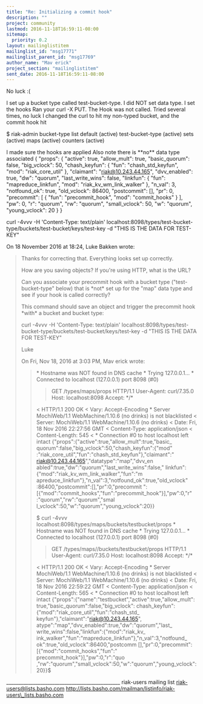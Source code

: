 ```yaml
---
title: "Re: Initializing a commit hook"
description: ""
project: community
lastmod: 2016-11-18T16:59:11-08:00
sitemap:
  priority: 0.2
layout: mailinglistitem
mailinglist_id: "msg17771"
mailinglist_parent_id: "msg17769"
author_name: "Mav erick"
project_section: "mailinglistitem"
sent_date: 2016-11-18T16:59:11-08:00
---
```



No luck :(

I set up a bucket type called test-bucket-type. I did NOT set data type.
I set the hooks
Ran your curl -X PUT. The Hook was not called. Tried several times, no luck
I changed the curl to hit my non-typed bucket, and the commit hook hit

$ riak-admin bucket-type list
default (active)
test-bucket-type (active)
sets (active)
maps (active)
counters (active)

I made sure the hooks are applied
Also note there is \*\*no\*\* data type associated
{
 "props": {
 "active": true,
 "allow\_mult": true,
 "basic\_quorum": false,
 "big\_vclock": 50,
 "chash\_keyfun": {
 "fun": "chash\_std\_keyfun",
 "mod": "riak\_core\_util"
 },
 "claimant": "riak@10.243.44.165",
 "dvv\_enabled": true,
 "dw": "quorum",
 "last\_write\_wins": false,
 "linkfun": {
 "fun": "mapreduce\_linkfun",
 "mod": "riak\_kv\_wm\_link\_walker"
 },
 "n\_val": 3,
 "notfound\_ok": true,
 "old\_vclock": 86400,
 "postcommit": [],
 "pr": 0,
 "precommit": [
 {
 "fun": "precommit\_hook",
 "mod": "commit\_hooks"
 }
 ],
 "pw": 0,
 "r": "quorum",
 "rw": "quorum",
 "small\_vclock": 50,
 "w": "quorum",
 "young\_vclock": 20
 }
}

curl -4vvv -H 'Content-Type: text/plain'
localhost:8098/types/test-bucket-type/buckets/test-bucket/keys/test-key -d
"THIS IS THE DATA FOR TEST-KEY"


On 18 November 2016 at 18:24, Luke Bakken  wrote:

> Thanks for correcting that. Everything looks set up correctly.
>
> How are you saving objects? If you're using HTTP, what is the URL?
>
> Can you associate your precommit hook with a bucket type
> ("test-bucket-type" below) that is \*not\* set up for the "map" data
> type and see if your hook is called correctly?
>
> This command should save an object and trigger the precommit hook
> \*with\* a bucket and bucket type:
>
> curl -4vvv -H 'Content-Type: text/plain'
> localhost:8098/types/test-bucket-type/buckets/test-bucket/keys/test-key
> -d "THIS IS THE DATA FOR TEST-KEY"
>
> Luke
>
> On Fri, Nov 18, 2016 at 3:03 PM, Mav erick  wrote:
> >
> > \* Hostname was NOT found in DNS cache
> > \* Trying 127.0.0.1...
> > \* Connected to localhost (127.0.0.1) port 8098 (#0)
> >> GET /types/maps/props HTTP/1.1
> >> User-Agent: curl/7.35.0
> >> Host: localhost:8098
> >> Accept: \*/\*
> >>
> > < HTTP/1.1 200 OK
> > < Vary: Accept-Encoding
> > \* Server MochiWeb/1.1 WebMachine/1.10.6 (no drinks) is not blacklisted
> > < Server: MochiWeb/1.1 WebMachine/1.10.6 (no drinks)
> > < Date: Fri, 18 Nov 2016 22:27:56 GMT
> > < Content-Type: application/json
> > < Content-Length: 545
> > <
> > \* Connection #0 to host localhost left intact
> > {"props":{"active":true,"allow\_mult":true,"basic\_
> quorum":false,"big\_vclock":50,"chash\_keyfun":{"mod"
> > :"riak\_core\_util","fun":"chash\_std\_keyfun"},"claimant":"
> riak@10.243.44.165","datatype":"map","dvv\_en
> > abled":true,"dw":"quorum","last\_write\_wins":false,"
> linkfun":{"mod":"riak\_kv\_wm\_link\_walker","fun":"m
> > apreduce\_linkfun"},"n\_val":3,"notfound\_ok":true,"old\_vclock"
> :86400,"postcommit":[],"pr":0,"precommit
> > ":[{"mod":"commit\_hooks","fun":"precommit\_hook"}],"pw":0,"r"
> :"quorum","rw":"quorum","smal
> > l\_vclock":50,"w":"quorum","young\_vclock":20}}
> >
> > $ curl -4vvv localhost:8098/types/maps/buckets/testbucket/props
> > \* Hostname was NOT found in DNS cache
> > \* Trying 127.0.0.1...
> > \* Connected to localhost (127.0.0.1) port 8098 (#0)
> >> GET /types/maps//buckets/testbucket/props HTTP/1.1
> >> User-Agent: curl/7.35.0
> >> Host: localhost:8098
> >> Accept: \*/\*
> >>
> > < HTTP/1.1 200 OK
> > < Vary: Accept-Encoding
> > \* Server MochiWeb/1.1 WebMachine/1.10.6 (no drinks) is not blacklisted
> > < Server: MochiWeb/1.1 WebMachine/1.10.6 (no drinks)
> > < Date: Fri, 18 Nov 2016 22:59:22 GMT
> > < Content-Type: application/json
> > < Content-Length: 565
> > <
> > \* Connection #0 to host localhost left intact
> > {"props":{"name":"testbucket","active":true,"allow\_mult":
> true,"basic\_quorum":false,"big\_vclock":
> > chash\_keyfun":{"mod":"riak\_core\_util","fun":"chash\_std\_
> keyfun"},"claimant":"riak@10.243.44.165",
> > atype":"map","dvv\_enabled":true,"dw":"quorum","last\_
> write\_wins":false,"linkfun":{"mod":"riak\_kv\_
> > ink\_walker","fun":"mapreduce\_linkfun"},"n\_val":3,"notfound\_
> ok":true,"old\_vclock":86400,"postcomm
> > [],"pr":0,"precommit":[{"mod":"commit\_hooks","fun":"
> precommit\_hook"}],"pw":0,"r":"quo
> > ,"rw":"quorum","small\_vclock":50,"w":"quorum","young\_vclock":20}}$
>
\_\_\_\_\_\_\_\_\_\_\_\_\_\_\_\_\_\_\_\_\_\_\_\_\_\_\_\_\_\_\_\_\_\_\_\_\_\_\_\_\_\_\_\_\_\_\_
riak-users mailing list
riak-users@lists.basho.com
http://lists.basho.com/mailman/listinfo/riak-users\_lists.basho.com

